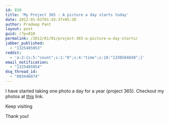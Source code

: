 ```yaml
---
id: 810
title: 'My Project 365 : A picture a day starts today'
date: 2012-01-01T01:43:37+05:30
author: Pradeep Pant
layout: post
guid: /?p=810
permalink: /2012/01/01/project-365-a-picture-a-day-starts/
jabber_published:
  - "1325485053"
reddit:
  - 'a:2:{s:5:"count";s:1:"0";s:4:"time";s:10:"1330584840";}'
email_notification:
  - "1325485054"
dsq_thread_id:
  - "803446074"
---
```

I have started taking one photo a day for a year (project 365). Checkout my photos at [this](http://ppant.tumblr.com/) link.

Keep visiting

Thank you!